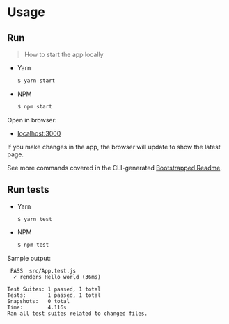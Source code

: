 # Usage


## Run
> How to start the app locally

- Yarn
    ```sh
    $ yarn start
    ```
- NPM
    ```sh
    $ npm start
    ```

Open in browser:

- [localhost:3000](http://localhost:3000/)

If you make changes in the app, the browser will update to show the latest page.

See more commands covered in the CLI-generated [Bootstrapped Readme](bootstrapped-readme.md).


## Run tests

- Yarn
    ```sh
    $ yarn test
    ```
- NPM
    ```sh
    $ npm test
    ```

Sample output:

```
 PASS  src/App.test.js
  ✓ renders Hello world (36ms)

Test Suites: 1 passed, 1 total
Tests:       1 passed, 1 total
Snapshots:   0 total
Time:        4.116s
Ran all test suites related to changed files.
```
